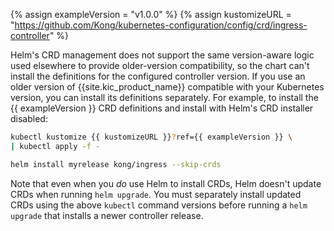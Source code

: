 {% assign exampleVersion = "v1.0.0" %}
{% assign kustomizeURL = "https://github.com/Kong/kubernetes-configuration/config/crd/ingress-controller" %}

Helm's CRD management does not support the same version-aware logic used
elsewhere to provide older-version compatibility, so the chart can't install
the definitions for the configured controller version. If you use an older
version of {{site.kic_product_name}} compatible with your Kubernetes version,
you can install its definitions separately. For example, to install the {{ exampleVersion }} CRD
definitions and install with Helm's CRD installer disabled:

```bash
kubectl kustomize {{ kustomizeURL }}?ref={{ exampleVersion }} \
| kubectl apply -f -

helm install myrelease kong/ingress --skip-crds
```

Note that even when you _do_ use Helm to install CRDs, Helm doesn't update
CRDs when running `helm upgrade`. You must separately install updated CRDs using
the above `kubectl` command versions before running a `helm upgrade` that
installs a newer controller release.
